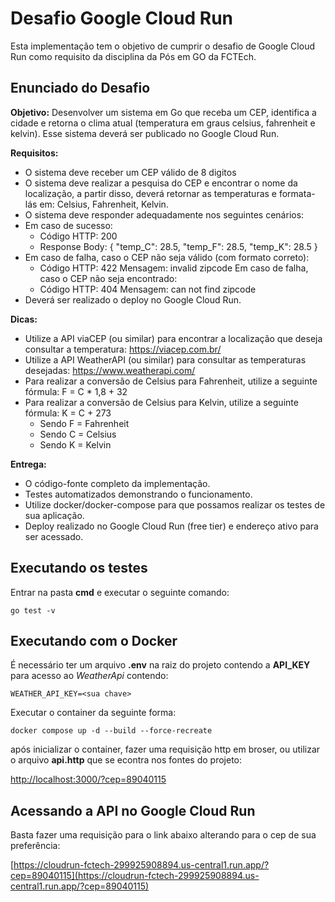 # Desafio Google Cloud Run

Esta implementação tem o objetivo de cumprir o desafio de Google Cloud Run como requisito da disciplina da Pós em GO da FCTEch.

## Enunciado do Desafio

**Objetivo:** Desenvolver um sistema em Go que receba um CEP, identifica a cidade e retorna o clima atual (temperatura em graus celsius, fahrenheit e kelvin). Esse sistema deverá ser publicado no Google Cloud Run.

**Requisitos:**

- O sistema deve receber um CEP válido de 8 digitos
- O sistema deve realizar a pesquisa do CEP e encontrar o nome da localização, a partir disso, deverá retornar as temperaturas e formata-lás em: Celsius, Fahrenheit, Kelvin.
- O sistema deve responder adequadamente nos seguintes cenários:
- Em caso de sucesso:
  - Código HTTP: 200
  - Response Body: { "temp_C": 28.5, "temp_F": 28.5, "temp_K": 28.5 }
- Em caso de falha, caso o CEP não seja válido (com formato correto):
  - Código HTTP: 422 Mensagem: invalid zipcode
​​​Em caso de falha, caso o CEP não seja encontrado:
  - Código HTTP: 404 Mensagem: can not find zipcode
- Deverá ser realizado o deploy no Google Cloud Run.

**Dicas:**

- Utilize a API viaCEP (ou similar) para encontrar a localização que deseja consultar a temperatura: https://viacep.com.br/
- Utilize a API WeatherAPI (ou similar) para consultar as temperaturas desejadas: https://www.weatherapi.com/
- Para realizar a conversão de Celsius para Fahrenheit, utilize a seguinte fórmula: F = C * 1,8 + 32
- Para realizar a conversão de Celsius para Kelvin, utilize a seguinte fórmula: K = C + 273
  - Sendo F = Fahrenheit
  - Sendo C = Celsius
  - Sendo K = Kelvin

**Entrega:**

- O código-fonte completo da implementação.
- Testes automatizados demonstrando o funcionamento.
- Utilize docker/docker-compose para que possamos realizar os testes de sua aplicação.
- Deploy realizado no Google Cloud Run (free tier) e endereço ativo para ser acessado.

## Executando os testes

Entrar na pasta **cmd** e executar o seguinte comando:

```shell
go test -v 
```

## Executando com o Docker

É necessário ter um arquivo **.env** na raiz do projeto contendo a **API_KEY** para acesso ao _WeatherApi_ contendo:

```shell
WEATHER_API_KEY=<sua chave>
```

Executar o container da seguinte forma:

```shell
docker compose up -d --build --force-recreate
```

após inicializar o container, fazer uma requisição http em broser, ou utilizar o arquivo **api.http** que se econtra nos fontes do projeto:

[http://localhost:3000/?cep=89040115](http://localhost:3000/?cep=89040115)

## Acessando a API no Google Cloud Run

Basta fazer uma requisição para o link abaixo alterando para o cep de sua preferência:

[https://cloudrun-fctech-299925908894.us-central1.run.app/?cep=89040115](https://cloudrun-fctech-299925908894.us-central1.run.app/?cep=89040115)
